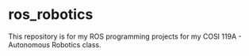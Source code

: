 # ros_robotics

This repository is for my ROS programming projects for my COSI 119A - Autonomous Robotics class. 
